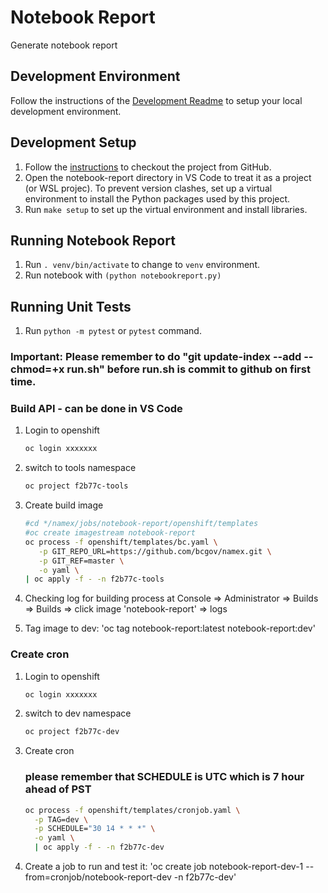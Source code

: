 # Notebook Report

Generate notebook report

## Development Environment

Follow the instructions of the [Development Readme](https://github.com/bcgov/entity/blob/master/docs/development.md)
to setup your local development environment.

## Development Setup

1. Follow the [instructions](https://github.com/bcgov/entity/blob/master/docs/setup-forking-workflow.md) to checkout the project from GitHub.
2. Open the notebook-report directory in VS Code to treat it as a project (or WSL projec). To prevent version clashes, set up a virtual environment to install the Python packages used by this project.
3. Run `make setup` to set up the virtual environment and install libraries.

## Running Notebook Report

1. Run `. venv/bin/activate` to change to `venv` environment.
2. Run notebook with `(python notebookreport.py)`

## Running Unit Tests

1. Run `python -m pytest` or `pytest` command.

### Important: Please remember to do "git update-index --add --chmod=+x run.sh" before run.sh is commit to github on first time. 
### Build API - can be done in VS Code

1. Login to openshift

   ```sh
   oc login xxxxxxx
   ```

2. switch to tools namespace

   ```sh
   oc project f2b77c-tools
   ```

3. Create build image

   ```sh
   #cd */namex/jobs/notebook-report/openshift/templates
   #oc create imagestream notebook-report
   oc process -f openshift/templates/bc.yaml \
	  -p GIT_REPO_URL=https://github.com/bcgov/namex.git \
	  -p GIT_REF=master \
	  -o yaml \
   | oc apply -f - -n f2b77c-tools     
   ```

4. Checking log for building process at Console => Administrator => Builds => Builds => click image 'notebook-report' => logs

5. Tag image to dev: 'oc tag notebook-report:latest notebook-report:dev'


### Create cron

1. Login to openshift

   ```sh
   oc login xxxxxxx
   ```

2. switch to dev namespace

   ```sh
   oc project f2b77c-dev
   ```

3. Create cron
   ### please remember that SCHEDULE is UTC which is 7 hour ahead of PST
   ```sh
   oc process -f openshift/templates/cronjob.yaml \
     -p TAG=dev \
     -p SCHEDULE="30 14 * * *" \
     -o yaml \
     | oc apply -f - -n f2b77c-dev
   ```
4. Create a job to run and test it: 'oc create job notebook-report-dev-1 --from=cronjob/notebook-report-dev -n f2b77c-dev'

